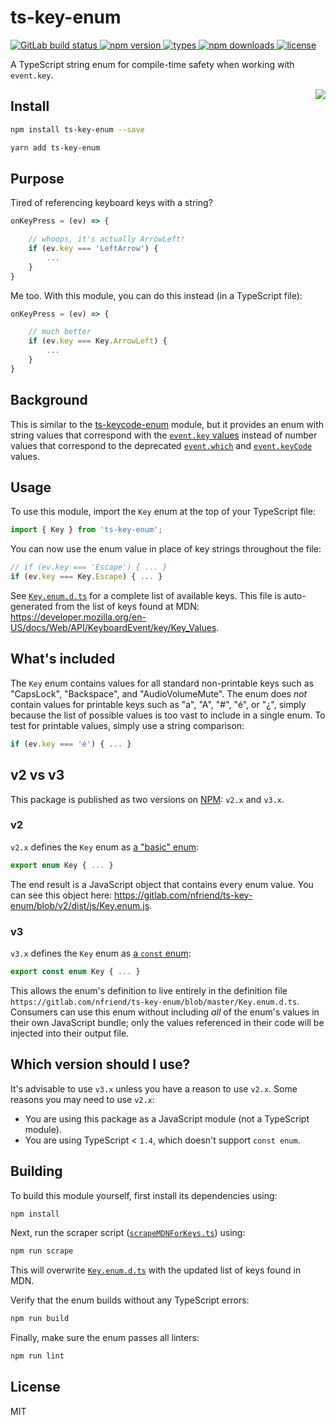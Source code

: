 # ts-key-enum

<a href="https://gitlab.com/nfriend/ts-key-enum/pipelines/latest" target="_blank">
    <img alt="GitLab build status" src="https://gitlab.com/nfriend/ts-key-enum/badges/master/pipeline.svg">
</a>

<a href="https://www.npmjs.com/package/ts-key-enum" target="_blank">
    <img alt="npm version" src="https://img.shields.io/npm/v/ts-key-enum">
</a>

<a href="https://www.npmjs.com/package/ts-key-enum" target="_blank">
    <img alt="types" src="https://img.shields.io/npm/types/ts-key-enum">
</a>

<a href="https://www.npmjs.com/package/ts-key-enum" target="_blank">
    <img alt="npm downloads" src="https://img.shields.io/npm/dw/ts-key-enum">
</a>

<a href="https://gitlab.com/nfriend/ts-key-enum/blob/master/LICENSE" target="_blank">
    <img alt="license" src="https://img.shields.io/npm/l/ts-key-enum">
</a>

A TypeScript string enum for compile-time safety when working with `event.key`.

<img align="right" src="https://raw.githubusercontent.com/nfriend/ts-key-enum/master/logo.jpg" />

## Install

```sh
npm install ts-key-enum --save
```

```sh
yarn add ts-key-enum
```

## Purpose

Tired of referencing keyboard keys with a string?

```js
onKeyPress = (ev) => {

    // whoops, it's actually ArrowLeft!
    if (ev.key === 'LeftArrow') {
        ...
    }
}
```

Me too. With this module, you can do this instead (in a TypeScript file):

```ts
onKeyPress = (ev) => {

    // much better
    if (ev.key === Key.ArrowLeft) {
        ...
    }
}
```

## Background

This is similar to the [ts-keycode-enum](https://github.com/nfriend/ts-keycode-enum) module, but it provides an enum with string values that correspond with the [`event.key` values](https://developer.mozilla.org/en-US/docs/Web/API/KeyboardEvent/key/Key_Values) instead of number values that correspond to the deprecated [`event.which`](https://developer.mozilla.org/en-US/docs/Web/API/KeyboardEvent/which) and [`event.keyCode`](https://developer.mozilla.org/en-US/docs/Web/API/KeyboardEvent/keyCode) values.

## Usage

To use this module, import the `Key` enum at the top of your TypeScript file:

```js
import { Key } from 'ts-key-enum';
```

You can now use the enum value in place of key strings throughout the file:

```js
// if (ev.key === 'Escape') { ... }
if (ev.key === Key.Escape) { ... }
```

See [`Key.enum.d.ts`](./Key.enum.d.ts) for a complete list of available keys. This file is auto-generated from the list of keys found at MDN: https://developer.mozilla.org/en-US/docs/Web/API/KeyboardEvent/key/Key_Values.

## What's included

The `Key` enum contains values for all standard non-printable keys such as "CapsLock", "Backspace", and "AudioVolumeMute". The enum does _not_ contain values for printable keys such as "a", "A", "#", "é", or "¿", simply because the list of possible values is too vast to include in a single enum. To test for printable values, simply use a string comparison:

```js
if (ev.key === 'é') { ... }
```

## v2 vs v3

This package is published as two versions on [NPM](https://www.npmjs.com/package/ts-key-enum): `v2.x` and `v3.x`.

### v2

`v2.x` defines the `Key` enum as [a "basic" enum](https://www.typescriptlang.org/docs/handbook/enums.html#enums):

```ts
export enum Key { ... }
```

The end result is a JavaScript object that contains every enum value. You can see this object here: https://gitlab.com/nfriend/ts-key-enum/blob/v2/dist/js/Key.enum.js.

### v3

`v3.x` defines the `Key` enum as [a `const` enum](https://www.typescriptlang.org/docs/handbook/enums.html#const-enums):

```ts
export const enum Key { ... }
```

This allows the enum's definition to live entirely in the definition file `https://gitlab.com/nfriend/ts-key-enum/blob/master/Key.enum.d.ts`. Consumers can use this enum without including _all_ of the enum's values in their own JavaScript bundle; only the values referenced in their code will be injected into their output file.

## Which version should I use?

It's advisable to use `v3.x` unless you have a reason to use `v2.x`. Some reasons you may need to use `v2.x`:

- You are using this package as a JavaScript module (not a TypeScript module).
- You are using TypeScript < `1.4`, which doesn't support `const enum`.

## Building

To build this module yourself, first install its dependencies using:

```sh
npm install
```

Next, run the scraper script ([`scrapeMDNForKeys.ts`](./scrapeMDNForKeys.ts)) using:

```sh
npm run scrape
```

This will overwrite [`Key.enum.d.ts`](./Key.enum.d.ts) with the updated list of keys found in MDN.

Verify that the enum builds without any TypeScript errors:

```sh
npm run build
```

Finally, make sure the enum passes all linters:

```sh
npm run lint
```

## License

MIT
